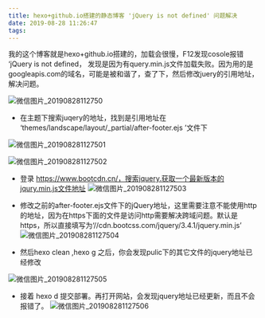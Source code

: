 ```yaml
---
title: hexo+github.io搭建的静态博客 'jQuery is not defined' 问题解决
date: 2019-08-28 11:26:47
tags:
---
```

我的这个博客就是hexo+github.io搭建的，加载会很慢，F12发现cosole报错 ‘jQuery is not defined， 发现是因为有query.min.js文件加载失败。因为用的是googleapis.com的域名，可能是被和谐了，查了下，然后修改juery的引用地址，解决问题。

![微信图片_20190828112750](https://image.li-n.cn/2019/08/28/9d9740d5b51da95135403dcc67d51a1e.png)

* 在主题下搜索juqery的地址，找到是引用地址在 ‘themes/landscape/layout/_partial/after-footer.ejs ’文件下

![微信图片_201908281127501](https://image.li-n.cn/2019/08/28/b043c2b3ee2b458f9a015d2b3068243b.png)


![微信图片_201908281127502](https://image.li-n.cn/2019/08/28/44c47b77d6cf2f75b5acbdf95fd82d10.png)

* 登录 https://www.bootcdn.cn/，搜索jquery.获取一个最新版本的jqury.min.js文件地址
![微信图片_201908281127503](https://image.li-n.cn/2019/08/28/5e9ac2a4ce01ab37df097c1fed6a606a.png)

* 修改之前的after-footer.ejs文件下的jQuery地址，这里需要注意不能使用http的地址，因为在https下面的文件是访问http需要解决跨域问题。默认是https，所以直接填写为‘//cdn.bootcss.com/jquery/3.4.1/jquery.min.js’
![微信图片_201908281127504](https://image.li-n.cn/2019/08/28/9dc04e640ae4743ccf8d3c12291936d3.png)

* 然后hexo clean  ,hexo g 之后，你会发现pulic下的其它文件的jquery地址已经修改

![微信图片_201908281127505](https://image.li-n.cn/2019/08/28/4764808d382beb08edd6a8ab4af8e821.png)

* 接着 hexo d 提交部署。再打开网站，会发现jquery地址已经更新，而且不会报错了。
![微信图片_201908281127506](https://image.li-n.cn/2019/08/28/5462ab0ed0ca2be4d39203b7a1a5224a.png)
